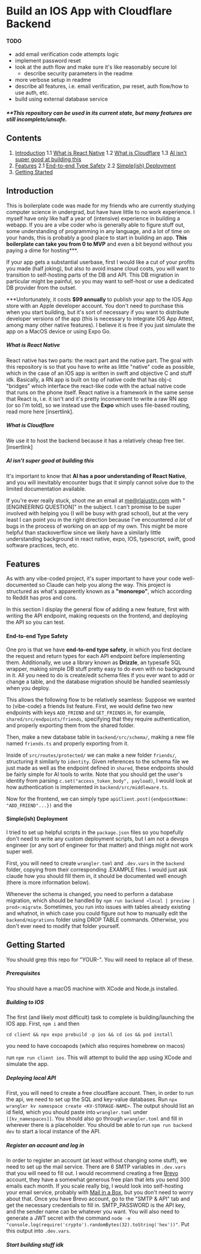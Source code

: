 # Build an IOS App with Cloudflare Backend

#### TODO

- add email verification code attempts logic
- implement password reset
- look at the auth flow and make sure it's like reasonably secure lol
  - describe security parameters in the readme
- more verbose setup in readme
- describe all features, i.e. email verification, pw reset, auth flow/how to use auth, etc.
- build using external database service

##### \*\*This repository can be used in its current state, but many features are still incomplete/unsafe.

## Contents

1. [Introduction](#introduction)
   1.1 [What is React Native](#what-is-react-native)
   1.2 [What is Cloudflare](#what-is-cloudflare)
   1.3 [AI isn't super good at building this](#AI-isn't-super-good-at-building-this)
2. [Features](#features)
   2.1 [End-to-end Type Safety](#end-to-end-type-safety)
   2.2 [Simple(ish) Deployment](#simpleish-deployment)
3. [Getting Started](#getting-started)

## Introduction

This is boilerplate code was made for my friends who are currently studying computer science in undergrad, but have have little to no work experience. I myself have only like half a year of (intensive) experience in building a webapp. If you are a vibe coder who is generally able to figure stuff out, some understanding of programming in any language, and a lot of time on your hands, this is probably a good place to start in building an app. **This boilerplate can take you from 0 to MVP** and even a bit beyond without you paying a dime for hosting\*\*\*.

If your app gets a substantial userbase, first I would like a cut of your profits you made (half joking), but also to avoid insane cloud costs, you will want to transition to self-hosting parts of the DB and API. This DB migration in particular might be painful, so you may want to self-host or use a dedicated DB provider from the outset.

\*\*\*Unfortunately, it costs **$99 annually** to publish your app to the IOS App store with an Apple developer account. You don't need to purchase this when you start building, but it's sort of necessary if you want to distribute developer versions of the app (this is necessary to integrate IOS App Attest, among many other native features). I believe it is free if you just simulate the app on a MacOS device or using Expo Go.

##### What is React Native

React native has two parts: the react part and the native part. The goal with this repository is so that you have to write as little "native" code as possible, which in the case of an IOS app is written in swift and objective C and stuff idk. Basically, a RN app is built on top of native code that has obj-c "bridges" which interface the react-like code with the actual native code that runs on the phone itself. React native is a framework in the same sense that React is, i.e. it isn't and it's pretty inconvenient to write a raw RN app (or so I'm told), so we instead use the **Expo** which uses file-based routing, read more here [insertlink].

##### What is Cloudflare

We use it to host the backend because it has a relatively cheap free tier. [insertlink]

##### AI isn't super good at building this

It's important to know that **AI has a poor understanding of React Native**, and you will inevitably encounter bugs that it simply cannot solve due to the limited documentation available.

If you're ever really stuck, shoot me an email at <me@rlajustin.com> with "[ENGINEERING QUESTION]" in the subject. I can't promise to be super involved with helping you (I will be busy with grad school), but at the very least I can point you in the right direction because I've encountered _a lot_ of bugs in the process of working on an app of my own. This might be more helpful than stackoverflow since we likely have a similarly little understanding background in react native, expo, IOS, typescript, swift, good software practices, tech, etc.

## Features

As with any vibe-coded project, it's super important to have your code well-documented so Claude can help you along the way. This project is structured as what's apparently known as a **"monorepo"**, which according to Reddit has pros and cons.

In this section I display the general flow of adding a new feature, first with writing the API endpoint, making requests on the frontend, and deploying the API so you can test.

#### End-to-end Type Safety

One pro is that we have **end-to-end type safety**, in which you first declare the request and return types for each API endpoint before implementing them. Additionally, we use a library known as **Drizzle**, an typesafe SQL wrapper, making simple DB stuff pretty easy to do even with no background in it. All you need to do is create/edit schema files if you ever want to add or change a table, and the database migration should be handled seamlessly when you deploy.

This allows the following flow to be relatively seamless: Suppose we wanted to (vibe-code) a friends list feature. First, we would define two new endpoints with keys `ADD_FRIEND` and `GET_FRIENDS` in, for example, `shared/src/endpoints/friends`, specifying that they require authentication, and properly exporting them from the shared folder.

Then, make a new database table in `backend/src/schema/`, making a new file named `friends.ts` and properly exporting from it.

Inside of `src/routes/protected/` we can make a new folder `friends/`, structuring it similarly to `identity`. Given references to the schema file we just made as well as the endpoint defined in `shared`, these endpoints should be fairly simple for AI tools to write. Note that you should get the user's identity from parsing `c.set("access_token_body", payload)`, I would look at how authentication is implemented in `backend/src/middleware.ts`.

Now for the frontend, we can simply type `apiClient.post({endpointName: "ADD_FRIEND"...})` and the

#### Simple(ish) Deployment

I tried to set up helpful scripts in the `package.json` files so you hopefully don't need to write any custom deployment scripts, but I am not a devops engineer (or any sort of engineer for that matter) and things might not work super well.

First, you will need to create `wrangler.toml` and `.dev.vars` in the `backend` folder, copying from their corresponding .EXAMPLE files. I would just ask claude how you should fill them in, it should be documented well enough (there is more information below).

Whenever the schema is changed, you need to perform a database migration, which should be handled by `npm run backend <local | preview | prod>:migrate`. Sometimes, you run into issues with tables already existing and whatnot, in which case you could figure out how to manually edit the `backend/migrations` folder using DROP TABLE commands. Otherwise, you don't ever need to modify that folder yourself.

## Getting Started

You should grep this repo for "YOUR-". You will need to replace all of these.

##### Prerequisites

You should have a macOS machine with XCode and Node.js installed.

##### Building to IOS

The first (and likely most difficult) task to complete is building/launching the IOS app. First, `npm i` and then

`cd client && npx expo prebuild -p ios && cd ios && pod install`

you need to have cocoapods (which also requires homebrew on macos)

run `npm run client ios`. This will attempt to build the app using XCode and simulate the app.

##### Deploying local API

First, you will need to create a free cloudflare account. Then, in order to run the api, we need to set up the SQL and key-value databases. Run `npx wrangler kv namespace create <KV-STORAGE-NAME>`. The output should list an id field, which you should paste into `wrangler.toml` under `[[kv_namespaces]]`. You should also go through `wrangler.toml` and fill in wherever there is a placeholder. You should be able to run `npm run backend dev` to start a local instance of the API.

##### Register an account and log in

In order to register an account (at least without changing some stuff), we need to set up the mail service. There are 6 SMTP variables in `.dev.vars` that you will need to fill out. I would recommend creating a free [Brevo](https://app.brevo.com/) account, they have a somewhat generous free plan that lets you send 300 emails each month. If you scale really big, I would look into self-hosting your email service, probably with [Mail in a Box](https://mailinabox.email/), but you don't need to worry about that. Once you have Brevo account, go to the "SMTP & API" tab and get the necessary credentials to fill in. SMTP_PASSWORD is the API key, and the sender name can be whatever you want. You will also need to generate a JWT secret with the command `node -e "console.log(require('crypto').randomBytes(32).toString('hex'))"`. Put this output into `.dev.vars`.

##### Start building stuff idk
